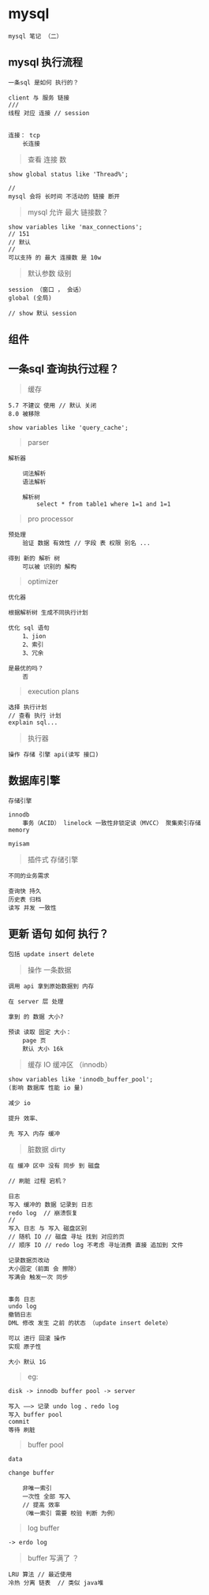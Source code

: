 


# mysql

    mysql 笔记 （二）
    
    
## mysql 执行流程

    一条sql 是如何 执行的？

    client 与 服务 链接 
    ///
    线程 对应 连接 // session
    
    
    连接： tcp
        长连接

    
> 查看 连接 数

    show global status like 'Thread%';
    
    //
    mysql 会将 长时间 不活动的 链接 断开
    
> mysql 允许 最大 链接数？

    show variables like 'max_connections';
    // 151
    // 默认
    //
    可以支持 的 最大 连接数 是 10w
    
> 默认参数 级别

    session （窗口 ， 会话）
    global (全局)
    
    // show 默认 session
    
    
## 组件 

## 一条sql 查询执行过程？
    
    
> 缓存

    5.7 不建议 使用 // 默认 关闭
    8.0 被移除
    
    show variables like 'query_cache';
    
    
> parser

    解析器
        
        词法解析
        语法解析

        解析树
            select * from table1 where 1=1 and 1=1
            
> pro processor

    预处理
        验证 数据 有效性 // 字段 表 权限 别名 ...
        
    得到 新的 解析 树
        可以被 识别的 解构
        

> optimizer 

    优化器
    
    根据解析树 生成不同执行计划
    
    优化 sql 语句
        1、jion
        2、索引
        3、冗余
    
    是最优的吗？
        否
        
    
> execution plans

    选择 执行计划
    // 查看 执行 计划
    explain sql...
    
> 执行器

    操作 存储 引擎 api(读写 接口)
    
            
## 数据库引擎

    存储引擎

    innodb
        事务（ACID） linelock 一致性非锁定读（MVCC） 聚集索引存储
    memory
        
    myisam
    

> 插件式 存储引擎

    不同的业务需求

    查询快 持久
    历史表 归档
    读写 并发 一致性
    
    
## 更新 语句 如何 执行？

    包括 update insert delete
    
> 操作 一条数据

    调用 api 拿到原始数据到 内存
    
    在 server 层 处理
    
    拿到 的 数据 大小?
    
    预读 读取 固定 大小：
        page 页
        默认 大小 16k
    
>缓存 IO 缓冲区     （innodb）

    show variables like 'innodb_buffer_pool';
    (影响 数据库 性能 io 量)
    
    减少 io
    
    提升 效率、
    
    先 写入 内存 缓冲   
    
> 脏数据  dirty

    在 缓冲 区中 没有 同步 到 磁盘
    
    // 刷脏 过程 宕机？
    
    日志
    写入 缓冲的 数据 记录到 日志
    redo log  // 崩溃恢复
    //
    写入 日志 与 写入 磁盘区别
    // 随机 IO // 磁盘 寻址 找到 对应的页
    // 顺序 IO // redo log 不考虑 寻址消费 直接 追加到 文件
    
    记录数据页改动
    大小固定（前面 会 擦除）
    写满会 触发一次 同步
    
    
    事务 日志
    undo log
    撤销日志
    DML 修改 发生 之前 的状态 （update insert delete）

    可以 进行 回滚 操作
    实现 原子性
    
    大小 默认 1G
    
    
> eg:
    
    disk -> innodb buffer pool -> server
    
    写入 ——> 记录 undo log 、redo log               
    写入 buffer pool
    commit
    等待 刷脏
    
    
> buffer pool

    data
    
    change buffer
    
        非唯一索引
        一次性 全部 写入 
        // 提高 效率 
        （唯一索引 需要 校验 判断 为例）        
        
> log buffer

    -> erdo log    
    
    
> buffer 写满了 ？

    LRU 算法 // 最近使用
    冷热 分离 链表  // 类似 java堆
    
        
        
        